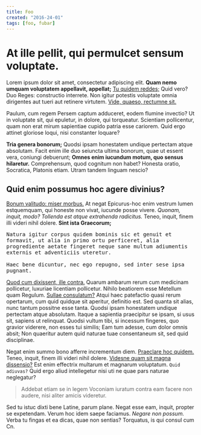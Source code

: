 ```yaml
---
title: Foo
created: "2016-24-01"
tags: [foo, fubar]
---
```


<h1>At ille pellit, qui permulcet sensum voluptate.</h1>

<p>Lorem ipsum dolor sit amet, consectetur adipiscing elit. <b>Quam nemo umquam voluptatem appellavit, appellat;</b> <a href='http://loripsum.net/' target='_blank'>Tu quidem reddes;</a> Quid vero? Duo Reges: constructio interrete. Non igitur potestis voluptate omnia dirigentes aut tueri aut retinere virtutem. <a href='http://loripsum.net/' target='_blank'>Vide, quaeso, rectumne sit.</a> </p>

<p>Paulum, cum regem Persem captum adduceret, eodem flumine invectio? Ut in voluptate sit, qui epuletur, in dolore, qui torqueatur. Scientiam pollicentur, quam non erat mirum sapientiae cupido patria esse cariorem. Quid ergo attinet gloriose loqui, nisi constanter loquare? </p>

<p><b>Tria genera bonorum;</b> Quodsi ipsam honestatem undique pertectam atque absolutam. Facit enim ille duo seiuncta ultima bonorum, quae ut essent vera, coniungi debuerunt; <b>Omnes enim iucundum motum, quo sensus hilaretur.</b> Comprehensum, quod cognitum non habet? Honesta oratio, Socratica, Platonis etiam. Utram tandem linguam nescio? </p>

<h2>Quid enim possumus hoc agere divinius?</h2>

<p><a href='http://loripsum.net/' target='_blank'>Bonum valitudo: miser morbus.</a> At negat Epicurus-hoc enim vestrum lumen estquemquam, qui honeste non vivat, iucunde posse vivere. <i>Quonam, inquit, modo?</i> <i>Tollenda est atque extrahenda radicitus.</i> Teneo, inquit, finem illi videri nihil dolere. <b>Sint ista Graecorum;</b> </p>

<pre>
Natura igitur corpus quidem bominis sic et genuit et
formavit, ut alia in primo ortu perficeret, alia
progrediente aetate fingeret neque sane multum adiumentis
externis et adventiciis uteretur.

Haec bene dicuntur, nec ego repugno, sed inter sese ipsa
pugnant.
</pre>


<p><a href='http://loripsum.net/' target='_blank'>Quod cum dixissent, ille contra.</a> Quarum ambarum rerum cum medicinam pollicetur, luxuriae licentiam pollicetur. Nihilo beatiorem esse Metellum quam Regulum. <a href='http://loripsum.net/' target='_blank'>Sullae consulatum?</a> Atqui haec patefactio quasi rerum opertarum, cum quid quidque sit aperitur, definitio est. Sed quanta sit alias, nunc tantum possitne esse tanta. Quodsi ipsam honestatem undique pertectam atque absolutam. Itaque a sapientia praecipitur se ipsam, si usus sit, sapiens ut relinquat. Quodsi vultum tibi, si incessum fingeres, quo gravior viderere, non esses tui similis; Eam tum adesse, cum dolor omnis absit; Non quaeritur autem quid naturae tuae consentaneum sit, sed quid disciplinae. </p>

<p>Negat enim summo bono afferre incrementum diem. <a href='http://loripsum.net/' target='_blank'>Praeclare hoc quidem.</a> Teneo, inquit, finem illi videri nihil dolere. <a href='http://loripsum.net/' target='_blank'>Videsne quam sit magna dissensio?</a> Est enim effectrix multarum et magnarum voluptatum. <code>Quid adiuvas?</code> Quid ergo aliud intellegetur nisi uti ne quae pars naturae neglegatur? </p>

<blockquote cite='http://loripsum.net'>
	Addebat etiam se in legem Voconiam iuratum contra eam facere non audere, nisi aliter amicis videretur.
</blockquote>


<p>Sed tu istuc dixti bene Latine, parum plane. Negat esse eam, inquit, propter se expetendam. Verum hoc idem saepe faciamus. <i>Negare non possum.</i> Verba tu fingas et ea dicas, quae non sentias? Torquatus, is qui consul cum Cn. </p>
